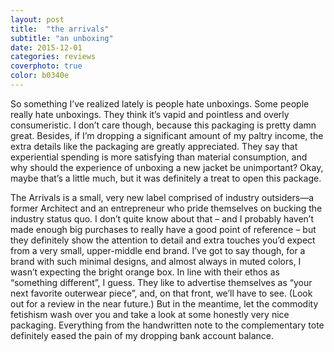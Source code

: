 ```yaml
---
layout: post
title:  "the arrivals"
subtitle: "an unboxing"
date: 2015-12-01
categories: reviews
coverphoto: true
color: b0340e
---
```

So something I’ve realized lately is people hate unboxings. Some people really hate unboxings. They think it’s vapid and pointless and overly consumeristic.
I don’t care though, because this packaging is pretty damn great.  Besides, if I’m dropping a significant amount of my paltry income, the extra details like the packaging are greatly appreciated. They say that experiential spending is more satisfying than material consumption, and why should the experience of unboxing a new jacket be unimportant?
Okay, maybe that’s a little much, but it was definitely a treat to open this package.

The Arrivals is a small, very new label comprised of industry outsiders—a former Architect and an entrepreneur who pride themselves on bucking the industry status quo. I don’t quite know about that – and I probably haven’t made enough big purchases to really have a good point of reference – but they definitely show the attention to detail and extra touches you’d expect from a very small, upper-middle end brand.
I’ve got to say though, for a brand with such minimal designs, and almost always in muted colors, I wasn’t expecting the bright orange box. In line with their ethos as “something different”, I guess. 
They like to advertise themselves as “your next favorite outerwear piece”, and, on that front, we’ll have to see. (Look out for a review in the near future.) But in the meantime, let the commodity fetishism wash over you and take a look at some honestly very nice packaging. Everything from the handwritten note to the complementary tote definitely eased the pain of my dropping bank account balance.
